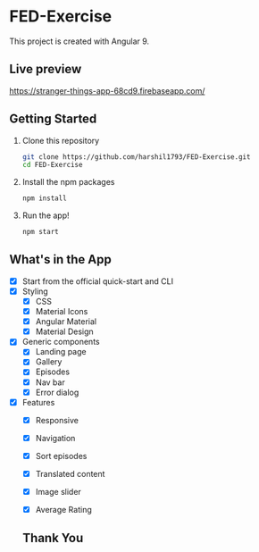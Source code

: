 # FED-Exercise

This project is created with Angular 9.

## Live preview

https://stranger-things-app-68cd9.firebaseapp.com/

## Getting Started

1. Clone this repository

   ```bash
   git clone https://github.com/harshil1793/FED-Exercise.git
   cd FED-Exercise
   ```

1. Install the npm packages

   ```bash
   npm install
   ```

1. Run the app!

   ```bash
   npm start
    ```
    
## What's in the App

- [x] Start from the official quick-start and CLI
- [x] Styling
  - [x] CSS
  - [x] Material Icons
  - [x] Angular Material
  - [x] Material Design
- [x] Generic components
  - [x] Landing page
  - [x] Gallery
  - [x] Episodes
  - [x] Nav bar
  - [x] Error dialog
- [x] Features
  - [x] Responsive
  - [x] Navigation
  - [x] Sort episodes
  - [x] Translated content
  - [x] Image slider
  - [x] Average Rating
 
  
  ## Thank You
